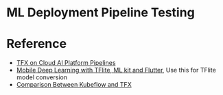 # ML Deployment Pipeline Testing

# Reference

* [TFX on Cloud AI Platform Pipelines](https://github.com/tensorflow/tfx/blob/master/docs/tutorials/tfx/cloud-ai-platform-pipelines.md)
* [Mobile Deep Learning with TFlite, ML kit and Flutter](https://drive.google.com/drive/folders/1TV3jpPnFbd4pxiVxxxEKxSsZibwUqoVo?usp=sharing), Use this for TFlite model conversion
* [Comparison Between Kubeflow and TFX]()
